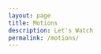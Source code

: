 ```yaml
---
layout: page
title: Motions
description: Let's Watch
permalink: /motions/
---
```


<style type="text/css" media="screen">
  .container {
    margin: 0px auto;
    max-width: 600px;
  }
</style>
